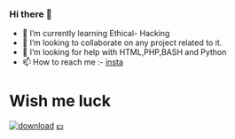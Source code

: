 ### Hi there 👋


- 🌱 I’m currently learning Ethical- Hacking
- 👯 I’m looking to collaborate on any project related to it.
- 🤔 I’m looking for help with HTML,PHP,BASH and Python
- 📫 How to reach me :-
                       [insta](https://www.instagram.com/anonymous_ashterix/)


# Wish me luck
[ ![download](https://user-images.githubusercontent.com/81870774/126652897-c09372a5-e58a-4b24-af98-dd7e6e3e6475.png)](https://www.buymeacoffee.com/anonymous24x7)
[💵](https://imjo.in/QzaYw6)
